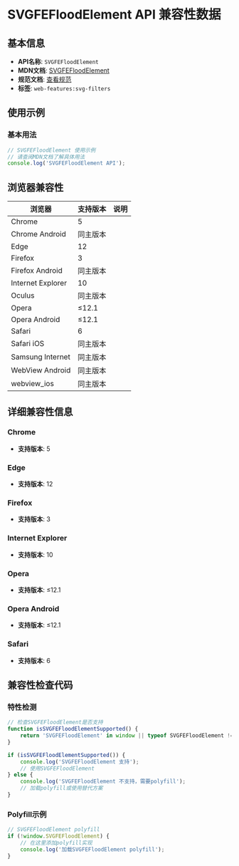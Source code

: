 # SVGFEFloodElement API 兼容性数据

## 基本信息

- **API名称**: `SVGFEFloodElement`
- **MDN文档**: [SVGFEFloodElement](https://developer.mozilla.org/docs/Web/API/SVGFEFloodElement)
- **规范文档**: [查看规范](https://drafts.fxtf.org/filter-effects/#InterfaceSVGFEFloodElement)
- **标签**: `web-features:svg-filters`

## 使用示例

### 基本用法

```javascript
// SVGFEFloodElement 使用示例
// 请查阅MDN文档了解具体用法
console.log('SVGFEFloodElement API');
```

## 浏览器兼容性

| 浏览器 | 支持版本 | 说明 |
|--------|----------|------|
| Chrome | 5 |  |
| Chrome Android | 同主版本 |  |
| Edge | 12 |  |
| Firefox | 3 |  |
| Firefox Android | 同主版本 |  |
| Internet Explorer | 10 |  |
| Oculus | 同主版本 |  |
| Opera | ≤12.1 |  |
| Opera Android | ≤12.1 |  |
| Safari | 6 |  |
| Safari iOS | 同主版本 |  |
| Samsung Internet | 同主版本 |  |
| WebView Android | 同主版本 |  |
| webview_ios | 同主版本 |  |

## 详细兼容性信息

### Chrome

- **支持版本**: 5

### Edge

- **支持版本**: 12

### Firefox

- **支持版本**: 3

### Internet Explorer

- **支持版本**: 10

### Opera

- **支持版本**: ≤12.1

### Opera Android

- **支持版本**: ≤12.1

### Safari

- **支持版本**: 6

## 兼容性检查代码

### 特性检测

```javascript
// 检查SVGFEFloodElement是否支持
function isSVGFEFloodElementSupported() {
    return 'SVGFEFloodElement' in window || typeof SVGFEFloodElement !== 'undefined';
}

if (isSVGFEFloodElementSupported()) {
    console.log('SVGFEFloodElement 支持');
    // 使用SVGFEFloodElement
} else {
    console.log('SVGFEFloodElement 不支持，需要polyfill');
    // 加载polyfill或使用替代方案
}
```

### Polyfill示例

```javascript
// SVGFEFloodElement polyfill
if (!window.SVGFEFloodElement) {
    // 在这里添加polyfill实现
    console.log('加载SVGFEFloodElement polyfill');
}
```

